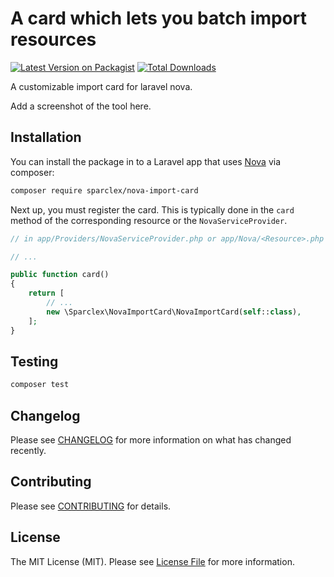 # A card which lets you batch import resources

[![Latest Version on Packagist](https://img.shields.io/packagist/v/sparclex/nova-import-card.svg?style=flat-square)](https://packagist.org/packages/sparclex/nova-import-card)
[![Total Downloads](https://img.shields.io/packagist/dt/sparclex/nova-import-card.svg?style=flat-square)](https://packagist.org/packages/sparclex/nova-import-card)


A customizable import card for laravel nova.

Add a screenshot of the tool here.

## Installation

You can install the package in to a Laravel app that uses [Nova](https://nova.laravel.com) via composer:

```bash
composer require sparclex/nova-import-card
```

Next up, you must register the card. This is typically done in the `card` method of the corresponding resource or the 
`NovaServiceProvider`.

```php
// in app/Providers/NovaServiceProvider.php or app/Nova/<Resource>.php

// ...

public function card()
{
    return [
        // ...
        new \Sparclex\NovaImportCard\NovaImportCard(self::class),
    ];
}
```

## Testing

``` bash
composer test
```

## Changelog

Please see [CHANGELOG](CHANGELOG.md) for more information on what has changed recently.

## Contributing

Please see [CONTRIBUTING](CONTRIBUTING.md) for details.

## License

The MIT License (MIT). Please see [License File](LICENSE.md) for more information.
